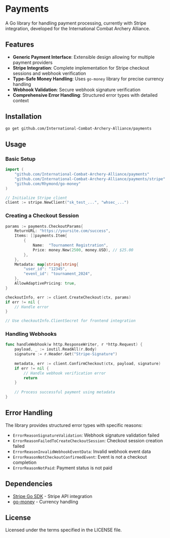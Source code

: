 # Payments

A Go library for handling payment processing, currently with Stripe integration, developed for the International Combat Archery Alliance.

## Features

- **Generic Payment Interface**: Extensible design allowing for multiple payment providers
- **Stripe Integration**: Complete implementation for Stripe checkout sessions and webhook verification
- **Type-Safe Money Handling**: Uses `go-money` library for precise currency handling
- **Webhook Validation**: Secure webhook signature verification
- **Comprehensive Error Handling**: Structured error types with detailed context

## Installation

```bash
go get github.com/International-Combat-Archery-Alliance/payments
```

## Usage

### Basic Setup

```go
import (
    "github.com/International-Combat-Archery-Alliance/payments"
    "github.com/International-Combat-Archery-Alliance/payments/stripe"
    "github.com/Rhymond/go-money"
)

// Initialize Stripe client
client := stripe.NewClient("sk_test_...", "whsec_...")
```

### Creating a Checkout Session

```go
params := payments.CheckoutParams{
    ReturnURL: "https://yoursite.com/success",
    Items: []payments.Item{
        {
            Name:  "Tournament Registration",
            Price: money.New(2500, money.USD), // $25.00
        },
    },
    Metadata: map[string]string{
        "user_id": "12345",
        "event_id": "tournament_2024",
    },
    AllowAdaptivePricing: true,
}

checkoutInfo, err := client.CreateCheckout(ctx, params)
if err != nil {
    // Handle error
}

// Use checkoutInfo.ClientSecret for frontend integration
```

### Handling Webhooks

```go
func handleWebhook(w http.ResponseWriter, r *http.Request) {
    payload, _ := ioutil.ReadAll(r.Body)
    signature := r.Header.Get("Stripe-Signature")
    
    metadata, err := client.ConfirmCheckout(ctx, payload, signature)
    if err != nil {
        // Handle webhook verification error
        return
    }
    
    // Process successful payment using metadata
}
```

## Error Handling

The library provides structured error types with specific reasons:

- `ErrorReasonSignatureValidation`: Webhook signature validation failed
- `ErrorReasonFailedToCreateCheckoutSession`: Checkout session creation failed
- `ErrorReasonInvalidWebhookEventData`: Invalid webhook event data
- `ErrorReasonNotCheckoutConfirmedEvent`: Event is not a checkout completion
- `ErrorReasonNotPaid`: Payment status is not paid

## Dependencies

- [Stripe Go SDK](https://github.com/stripe/stripe-go) - Stripe API integration
- [go-money](https://github.com/Rhymond/go-money) - Currency handling

## License

Licensed under the terms specified in the LICENSE file.

